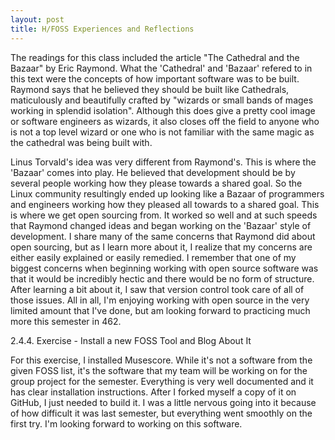 ```yaml
---
layout: post
title: H/FOSS Experiences and Reflections
---
```

    
  The readings for this class included the article "The Cathedral and the Bazaar" by Eric Raymond. What the 'Cathedral' and 'Bazaar' refered to in this text were the concepts of how important software was to be built. Raymond says that he believed they should be built like Cathedrals, maticulously and beautifully crafted by "wizards or small bands of mages working in splendid isolation". Although this does give a pretty cool image or software engineers as wizards, it also closes off the field to anyone who is not a top level wizard or one who is not familiar with the same magic as the cathedral was being built with.  
  
  Linus Torvald's idea was very different from Raymond's. This is where the 'Bazaar' comes into play. He believed that development should be by several people working how they please towards a shared goal. So the Linux community resultingly ended up looking like a Bazaar of programmers and engineers working how they pleased all towards to a shared goal. This is where we get open sourcing from. It worked so well and at such speeds that Raymond changed ideas and began working on the 'Bazaar' style of development. I share many of the same concerns that Raymond did about open sourcing, but as I learn more about it, I realize that my concerns are either easily explained or easily remedied. I remember that one of my biggest concerns when beginning working with open source software was that it would be incredibly hectic and there would be no form of structure. After learning a bit about it, I saw that version control took care of all of those issues. All in all, I'm enjoying working with open source in the very limited amount that I've done, but am looking forward to practicing much more this semester in 462.  
  

  2.4.4. Exercise - Install a new FOSS Tool and Blog About It
  
  For this exercise, I installed Musescore. While it's not a software from the given FOSS list, it's the software that my team will be working on for the group project for the semester. Everything is very well documented and it has clear installation instructions. After I forked myself a copy of it on GitHub, I just needed to build it. I was a little nervous going into it because of how difficult it was last semester, but everything went smoothly on the first try. I'm looking forward to working on this software.